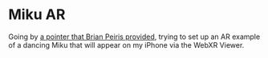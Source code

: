 Miku AR
=======

Going by [a pointer that Brian Peiris provided](https://twitter.com/brianpeiris/status/1008493496670359553), trying to set up an AR example of a dancing Miku that will appear on my iPhone via the WebXR Viewer.